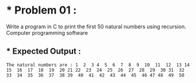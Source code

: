 # * Problem 01 :

 Write a program in C to print the first 50 natural numbers using recursion. Computer programming software

## * Expected Output :

    The natural numbers are : 1  2  3 4  5  6  7  8  9  10  11  12  13 14  15  16  17  18  19  20 21 22  23  24  25  26  27  28  29  30 31  32  33  34  35  36  37  38 39  40  41  42  43  44  45  46 47 48  49  50 